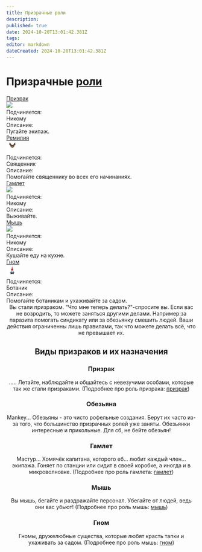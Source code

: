 ```yaml
---
title: Призрачные роли
description: 
published: true
date: 2024-10-20T13:01:42.381Z
tags: 
editor: markdown
dateCreated: 2024-10-20T13:01:42.381Z
---
```


# Призрачные [роли](/roles)
<div class="rolescontainer">
<div class="role">
<div class="rolename"><a href="/roles/ghost" class="custom-link">Призрак</a></div>
<div class="roleimg"><img src="/roles/spiritualisticdepartment/ghost.png"></div>
<div class="roleheadlabel">Подчиняется:</div>
<div class="rolehead">Никому</div>
<div class="roledesclabel">Описание:</div>  
<div class="roledesc">Пугайте экипаж. </div>  
</div>
<div class="role">
<div class="rolename"><a href="/roles/remilia" class="custom-link">Ремилия</a></div>
<div class="roleimg"><img src="/roles/remilia.gif"></div>
<div class="roleheadlabel">Подчиняется:</div>
<div class="rolehead">Священник</div>
<div class="roledesclabel">Описание:</div>  
<div class="roledesc">Помогайте священнику во всех его начинаниях.</div>  
</div>
<div class="role">
<div class="rolename"><a href="/roles/remilia" class="custom-link">Гамлет</a></div>
<div class="roleimg"><img src="/roles/hamlet.png"></div>
<div class="roleheadlabel">Подчиняется:</div>
<div class="rolehead">Никому</div>
<div class="roledesclabel">Описание:</div>  
<div class="roledesc">Выживайте.</div>  
</div>
<div class="role">
<div class="rolename"><a href="/roles/ghost" class="custom-link">Мышь</a></div>
<div class="roleimg"><img src="/roles/spiritualisticdepartment/mouse.png"></div>
<div class="roleheadlabel">Подчиняется:</div>
<div class="rolehead">Никому</div>
<div class="roledesclabel">Описание:</div>  
<div class="roledesc">Кушайте еду на кухне. </div>  
</div>
<div class="role">
<div class="rolename"><a href="/roles/gnome" class="custom-link">Гном</a></div>
<div class="roleimg"><img src="/roles/gnome.png"></div>
<div class="roleheadlabel">Подчиняется:</div>
<div class="rolehead">Ботаник</div>
<div class="roledesclabel">Описание:</div>  
<div class="roledesc">Помогайте ботаникам и ухаживайте за садом.</div>  
</div>
</div>

<center>
<div class="textcontainer">
Вы стали призраком. "Что мне теперь делать?"-спросите вы. Если вас не возродить, то можете заняться другими делами. Например:за паразита помогать синдикату или за обезьянку смешить людей. Ваши действия ограниченны лишь правилами, так что можете делать всё, что не превышает их.


## Виды призраков и их назначения

### Призрак

..... Летайте, наблюдайте и общайтесь с невезучими особами, которые так же стали призраками. (Подробнее про роль призрака: [призрак](/roles/ghost))  
  
  
### Обезьяна
  
Mankey... Обезьяны - это чисто рофельные создания. Берут их часто из-за того, что большинство призрачных ролей уже заняты. Обезьянки интересные и прикольные. Для сб, не бейте обезьян!

  
### Гамлет
  
Мастур... Хомячёк капитана, которого еб... любит каждый член... экипажа. Гоняет по станции или сидит в своей коробке, а иногда и в микроволновке. (Подробнее про роль гамлета: [гамлет](/roles/hamlet))
  
  
### Мышь
  
Вы мышь, бегайте и раздражайте персонал. Убегайте от людей, ведь они вас убьют! (Подробнее про роль мышь: [мышь](/roles/mouse))

### Гном
  
Гномы, дружелюбные существа, которые любят красть тапки и ухаживать за садом. (Подробнее про роль мышь: [гном](/roles/gnome))
</div>
</center>